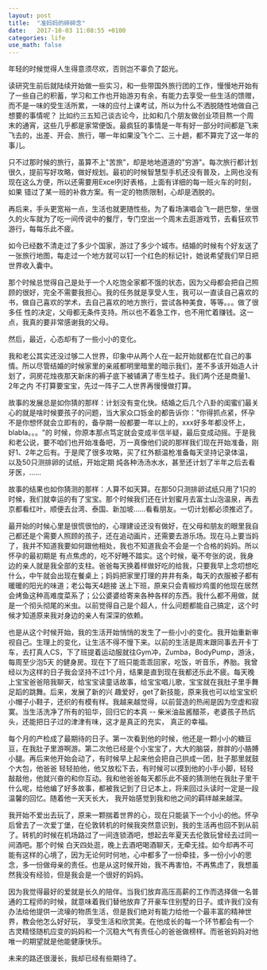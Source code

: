 ```yaml
---
layout: post
title:  "准妈妈的碎碎念"
date:   2017-10-03 11:08:55 +0100
categories: life
use_math: false
---
```


年轻的时候觉得人生得意须尽欢，否则岂不辜负了韶光。

读研究生前后就陆续开始做一些实习，和一些带国外旅行团的工作，慢慢地开始有了一些自己的积蓄，学习和工作也开始游刃有余，有能力去享受一些生活的馈赠，而不是一味的受生活所累，一味的应付上课考试，所以为什么不洒脱随性地做自己想要的事情呢？
比如约三五知己谈古论今，比如和几个朋友做创业项目熬一个周末的通宵，这些几乎都是家常便饭。最疯狂的事情是一年有好一部分时间都是飞来飞去的，出差、开会、旅行，哪一年如果没飞个二、三十趟，都不算完了这一年的事儿。

只不过那时候的旅行，虽算不上"苦旅"，却是地地道道的"穷游"。每次旅行都计划很久，提前写好攻略，做好规划。最初的时候智慧型手机还没有普及，上网也没有现在这么方便，所以还需要用Excel列好表格，上面有详细的每一班火车的时刻，如果
错过了某一班的补救方案。有一定的物质限制，心却是洒脱的。

再后来，手头更宽裕一点，生活也就更随性些。为了看场演唱会飞一趟巴黎，坐很久的火车就为了吃一间传说中的餐厅，专门空出一个周末去逛游戏节，去看狂欢节游行，每每乐此不疲。

如今已经数不清走过了多少个国家，游过了多少个城市。结婚的时候有个好友送了一张旅行地图，每走过一个地方就可以钉一个红色的标记针，她说希望我们早日把世界收入囊中。

那个时候总觉得自己是处于一个人吃饱全家都不饿的状态，因为父母都会把自己照顾的很好，完全不需要我担心。我的任务就是享受人生，我可以一直读自己喜欢的书，做自己喜欢的学术，去自己喜欢的地方旅行，尝试各种美食，等等。。。做了很多任
性的决定，父母都无条件支持。所以也不着急工作，也不用忙着赚钱。这一点，我真的要非常感谢我的父母。

然后，最近，心态却有了一些小小的变化。

我和老公其实还没过够二人世界，印象中从两个人在一起开始就都在忙自己的事情。所以尽管结婚的时候家里的亲戚都明里暗里的暗示我们，差不多该开始造人计划了，洞房花烛夜那天新床的褥子底下被铺满了枣生桂子。我们两个还是商量1、2年之内
不打算要宝宝，先过一阵子二人世界再慢慢做打算。

故事的发展总是如你猜的那样：计划没有变化快。结婚之后几个八卦的闺蜜们最关心的就是啥时候要孩子的问题，当大家众口铄金的都告诉你："你得抓点紧，怀孕不是你想怀就会立即有的，备孕期一般都要一年以上的，xxx好多年都没怀上，blabla。。。"的
时候，你原本那点笃定就会变成半信半疑，最后变成动摇。于是我和老公说，要不咱们也开始准备吧，万一真像他们说的那样我们现在开始准备，刚好1、2年之后有。于是爬了很多攻略，买了红外额温枪准备每天坚持记录体温，以及50只测排卵的试纸，开始定期
炖各种汤汤水水，甚至还计划了半年之后去看牙医，……

故事的结果也如你猜测的那样：人算不如天算。在那50只测排卵试纸只用了1只的时候，我们就幸运的有了宝宝。那个时候我们还在计划蜜月去富士山泡温泉，再去京都看红叶，顺便去台湾、泰国、新加坡……看看朋友。一切计划都必须推迟了。

最开始的时候心里是很慌很怕的，心理建设还没有做好，在父母和朋友的眼里我自己都还是个需要人照顾的孩子，还在追动画片，还需要去游乐场。现在马上要当妈了，我并不知道我要如何跟他相处，我也不知道我会不会是一个合格的妈妈。所以怀孕的最初期是
有点焦虑的，吃不好睡不踏实。这个时候，毫不夸张的说，我身边的亲人就是我全部的支柱。爸爸每天换着样做好吃的给我，只要我早上念叨想吃什么，中午就会出现在餐桌上；妈妈把家里打理的井井有条，每天的衣服被子都有暖暖的阳光的味道；老公每天4趟接
送上下班，原来只会青椒炒鸡蛋的他现在居然会烤鱼这种高难度菜系了；公公婆婆给寄来各种各样的东西。我什么都不用做，就是一个彻头彻尾的米虫。以前觉得自己是个超人，什么问题都能自己搞定，这个时候才知道原来我对身边的亲人有深深的依赖。

也是从这个时候开始，我的生活开始悄悄的发生了一些小小的变化。我开始重新审视自己。生理上的变化，让生活不得不慢下来。以前的生活是周末跟同事去开卡丁车，去打真人CS，下了班提着运动服就往Gym冲，Zumba，BodyPump，游泳，每周至少泡5天
的健身房。现在下了班只能乖乖回家，吃饭，听音乐，养胎。我曾经以为这样的日子我会坚持不过1个月，结果是直到现在我都还乐此不疲。每天晚上宝宝爸爸陪我聊天，给宝宝读童话故事，给宝宝唱儿歌，宝宝就在我肚子里手舞足蹈的跳舞。后来，发展了新的兴
趣爱好，get了新技能，原来我也可以给宝宝织小帽子小鞋子，还织的有模有样。我越来越觉得，以前营造的热闹是因为空虚和寂寞。当生活洗净了所有的铅华，回归它的本真 -- 柴米油盐酱醋茶，老婆孩子热炕头，还能把日子过的津津有味，这才是真正的充实，
真正的幸福。

每个月的产检成了最期待的日子。第一次看到他的时候，他还是一颗小小的糖豆豆，在我肚子里游啊游。第二次他已经是个小宝宝了，大大的脑袋，胖胖的小胳膊小腿。再后来他开始会动了，有时候早上起来他会把自己拱成一团，肚子那里就鼓个大包，他爸爸
轻轻拍他，他又放松下去，有时候可以摸到他的小手小脚，轻轻敲敲他，他就兴奋的和你互动。我和他爸爸每天都乐此不疲的猜测他在我肚子里干什么呢，给他编了好多故事，都被我记到了日记本上，将来回过头读时一定是一段温馨的回忆。随着他一天天长大，
我开始感觉到我和他之间的羁绊越来越深。

我开始不爱出去玩了，原来一颗揣着世界的心，现在只能装下一个小小的他。怀孕后曾去了一次爱丁堡，在伦敦转机的时候我突然意识到，我的生活再也回不到从前了。转机的时候在机场路过了一间连锁酒吧，想起去年夏天去伦敦玩曾经去过同一间酒吧。那个时候
白天四处逛，晚上去酒吧喝酒聊天，无牵无挂。如今却再不可能有这样的心境了，因为无论何时何地，心中都多了一份牵挂，多一份小小的思念，多一份做母亲的责任。也是从这时候开始，我不再害怕，不再焦虑了，我想虽然我没有经验，但是我会是一个很好的妈妈。

因为我觉得最好的爱就是长久的陪伴。当我们放弃高压高薪的工作而选择做一名普通的工程师的时候，就意味着我们替他放弃了开豪车住别墅的日子。或许我们没有办法给他提供一流壕的物质生活，但是我们绝对有能力给他一个最丰富的精神世界，教会他怎么好好玩，
享受生活和欣赏美。在他成长的每一个环节都会有一个古灵精怪随机应变的妈妈和一个沉稳大气有责任心的爸爸做榜样。而爸爸妈妈对他唯一的期望就是他能健康快乐。

未来的路还很漫长，我却已经有些期待了。
